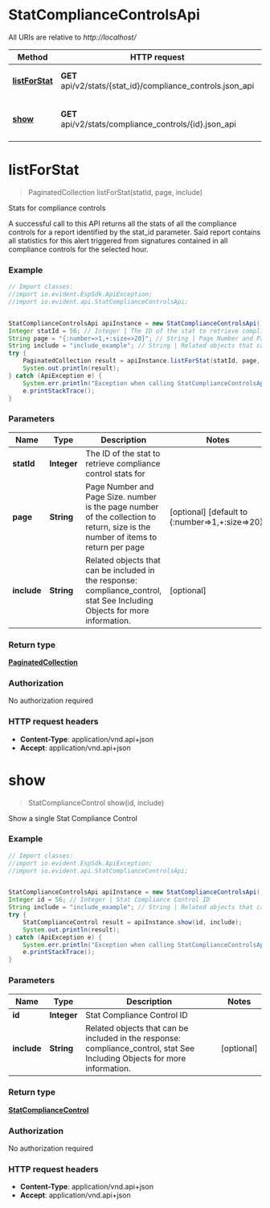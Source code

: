 # StatComplianceControlsApi

All URIs are relative to *http://localhost/*

Method | HTTP request | Description
------------- | ------------- | -------------
[**listForStat**](StatComplianceControlsApi.md#listForStat) | **GET** api/v2/stats/{stat_id}/compliance_controls.json_api | Stats for compliance controls
[**show**](StatComplianceControlsApi.md#show) | **GET** api/v2/stats/compliance_controls/{id}.json_api | Show a single Stat Compliance Control


<a name="listForStat"></a>
# **listForStat**
> PaginatedCollection listForStat(statId, page, include)

Stats for compliance controls

A successful call to this API returns all the stats of all the compliance controls for a report identified by the stat_id parameter. Said report contains all statistics for this alert triggered from signatures contained in all compliance controls for the selected hour.

### Example
```java
// Import classes:
//import io.evident.EspSdk.ApiException;
//import io.evident.api.StatComplianceControlsApi;


StatComplianceControlsApi apiInstance = new StatComplianceControlsApi();
Integer statId = 56; // Integer | The ID of the stat to retrieve compliance control stats for
String page = "{:number=>1,+:size=>20}"; // String | Page Number and Page Size.  number is the page number of the collection to return, size is the number of items to return per page
String include = "include_example"; // String | Related objects that can be included in the response:  compliance_control, stat See Including Objects for more information.
try {
    PaginatedCollection result = apiInstance.listForStat(statId, page, include);
    System.out.println(result);
} catch (ApiException e) {
    System.err.println("Exception when calling StatComplianceControlsApi#listForStat");
    e.printStackTrace();
}
```

### Parameters

Name | Type | Description  | Notes
------------- | ------------- | ------------- | -------------
 **statId** | **Integer**| The ID of the stat to retrieve compliance control stats for |
 **page** | **String**| Page Number and Page Size.  number is the page number of the collection to return, size is the number of items to return per page | [optional] [default to {:number&#x3D;&gt;1,+:size&#x3D;&gt;20}]
 **include** | **String**| Related objects that can be included in the response:  compliance_control, stat See Including Objects for more information. | [optional]

### Return type

[**PaginatedCollection**](PaginatedCollection.md)

### Authorization

No authorization required

### HTTP request headers

 - **Content-Type**: application/vnd.api+json
 - **Accept**: application/vnd.api+json

<a name="show"></a>
# **show**
> StatComplianceControl show(id, include)

Show a single Stat Compliance Control



### Example
```java
// Import classes:
//import io.evident.EspSdk.ApiException;
//import io.evident.api.StatComplianceControlsApi;


StatComplianceControlsApi apiInstance = new StatComplianceControlsApi();
Integer id = 56; // Integer | Stat Compliance Control ID
String include = "include_example"; // String | Related objects that can be included in the response:  compliance_control, stat See Including Objects for more information.
try {
    StatComplianceControl result = apiInstance.show(id, include);
    System.out.println(result);
} catch (ApiException e) {
    System.err.println("Exception when calling StatComplianceControlsApi#show");
    e.printStackTrace();
}
```

### Parameters

Name | Type | Description  | Notes
------------- | ------------- | ------------- | -------------
 **id** | **Integer**| Stat Compliance Control ID |
 **include** | **String**| Related objects that can be included in the response:  compliance_control, stat See Including Objects for more information. | [optional]

### Return type

[**StatComplianceControl**](StatComplianceControl.md)

### Authorization

No authorization required

### HTTP request headers

 - **Content-Type**: application/vnd.api+json
 - **Accept**: application/vnd.api+json

